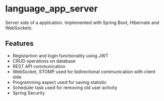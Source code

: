# language_app_server
Server side of a application. Implemented with Spring Boot, Hibernate and WebSockets. 
## Features
* Registartion and login functionality using JWT
* CRUD operations on database
* REST API communication
* WebSocket, STOMP used for bidirectional communication with client side 
* Programming aspect used for saving statistic 
* Scheduler task used for removing old user activity
* Spring Security
